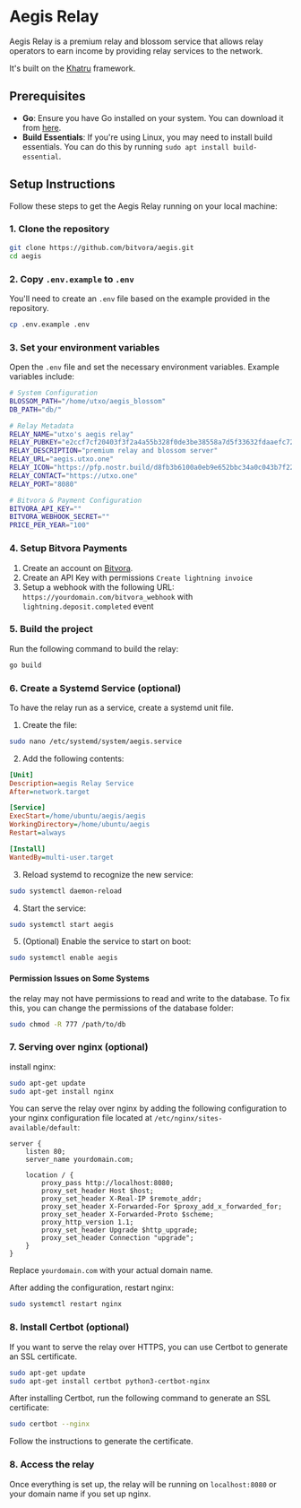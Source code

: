 # Aegis Relay

Aegis Relay is a premium relay and blossom service that allows relay operators to earn income by providing relay services to the network.

It's built on the [Khatru](https://khatru.nostr.technology) framework.

## Prerequisites

- **Go**: Ensure you have Go installed on your system. You can download it from [here](https://golang.org/dl/).
- **Build Essentials**: If you're using Linux, you may need to install build essentials. You can do this by running `sudo apt install build-essential`.

## Setup Instructions

Follow these steps to get the Aegis Relay running on your local machine:

### 1. Clone the repository

```bash
git clone https://github.com/bitvora/aegis.git
cd aegis
```

### 2. Copy `.env.example` to `.env`

You'll need to create an `.env` file based on the example provided in the repository.

```bash
cp .env.example .env
```

### 3. Set your environment variables

Open the `.env` file and set the necessary environment variables. Example variables include:

```bash
# System Configuration
BLOSSOM_PATH="/home/utxo/aegis_blossom"
DB_PATH="db/"

# Relay Metadata
RELAY_NAME="utxo's aegis relay"
RELAY_PUBKEY="e2ccf7cf20403f3f2a4a55b328f0de3be38558a7d5f33632fdaaefc726c1c8eb"
RELAY_DESCRIPTION="premium relay and blossom server"
RELAY_URL="aegis.utxo.one"
RELAY_ICON="https://pfp.nostr.build/d8fb3b6100a0eb9e652bbc34a0c043b7f225dc74e4ed6d733d0e059f9bd444d4.jpg"
RELAY_CONTACT="https://utxo.one"
RELAY_PORT="8080"

# Bitvora & Payment Configuration
BITVORA_API_KEY=""
BITVORA_WEBHOOK_SECRET=""
PRICE_PER_YEAR="100"
```

### 4. Setup Bitvora Payments

1. Create an account on [Bitvora](https://bitvora.com).
2. Create an API Key with permissions `Create lightning invoice`
3. Setup a webhook with the following URL: `https://yourdomain.com/bitvora_webhook` with `lightning.deposit.completed` event

### 5. Build the project

Run the following command to build the relay:

```bash
go build
```

### 6. Create a Systemd Service (optional)

To have the relay run as a service, create a systemd unit file.

1. Create the file:

```bash
sudo nano /etc/systemd/system/aegis.service
```

2. Add the following contents:

```ini
[Unit]
Description=aegis Relay Service
After=network.target

[Service]
ExecStart=/home/ubuntu/aegis/aegis
WorkingDirectory=/home/ubuntu/aegis
Restart=always

[Install]
WantedBy=multi-user.target
```

3. Reload systemd to recognize the new service:

```bash
sudo systemctl daemon-reload
```

4. Start the service:

```bash
sudo systemctl start aegis
```

5. (Optional) Enable the service to start on boot:

```bash
sudo systemctl enable aegis
```

#### Permission Issues on Some Systems

the relay may not have permissions to read and write to the database. To fix this, you can change the permissions of the database folder:

```bash
sudo chmod -R 777 /path/to/db
```

### 7. Serving over nginx (optional)

install nginx:

```bash
sudo apt-get update
sudo apt-get install nginx
```

You can serve the relay over nginx by adding the following configuration to your nginx configuration file located at `/etc/nginx/sites-available/default`:

```nginx
server {
    listen 80;
    server_name yourdomain.com;

    location / {
        proxy_pass http://localhost:8080;
        proxy_set_header Host $host;
        proxy_set_header X-Real-IP $remote_addr;
        proxy_set_header X-Forwarded-For $proxy_add_x_forwarded_for;
        proxy_set_header X-Forwarded-Proto $scheme;
        proxy_http_version 1.1;
        proxy_set_header Upgrade $http_upgrade;
        proxy_set_header Connection "upgrade";
    }
}
```

Replace `yourdomain.com` with your actual domain name.

After adding the configuration, restart nginx:

```bash
sudo systemctl restart nginx
```

### 8. Install Certbot (optional)

If you want to serve the relay over HTTPS, you can use Certbot to generate an SSL certificate.

```bash
sudo apt-get update
sudo apt-get install certbot python3-certbot-nginx
```

After installing Certbot, run the following command to generate an SSL certificate:

```bash
sudo certbot --nginx
```

Follow the instructions to generate the certificate.

### 8. Access the relay

Once everything is set up, the relay will be running on `localhost:8080` or your domain name if you set up nginx.
